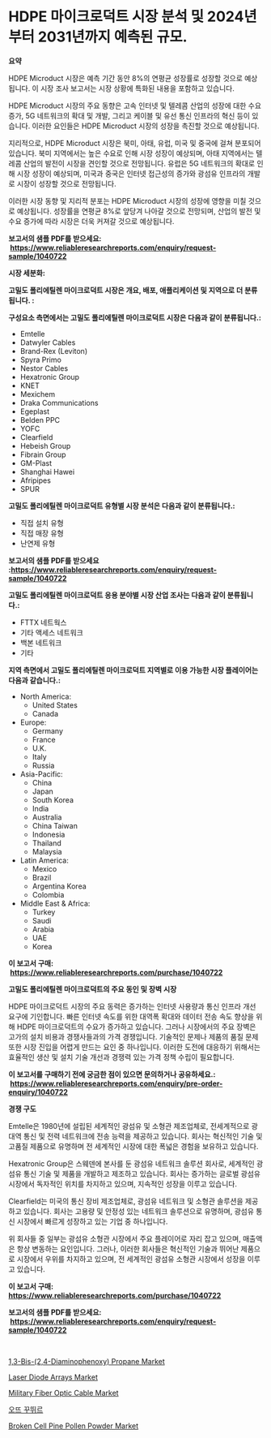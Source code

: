 <p><h1>HDPE 마이크로덕트 시장 분석 및 2024년부터 2031년까지 예측된 규모.</h1></p><p><strong>요약</strong></p>
<p><p>HDPE Microduct 시장은 예측 기간 동안 8%의 연평균 성장률로 성장할 것으로 예상됩니다. 이 시장 조사 보고서는 시장 상황에 특화된 내용을 포함하고 있습니다.</p><p>HDPE Microduct 시장의 주요 동향은 고속 인터넷 및 텔레콤 산업의 성장에 대한 수요 증가, 5G 네트워크의 확대 및 개발, 그리고 케이블 및 유선 통신 인프라의 혁신 등이 있습니다. 이러한 요인들은 HDPE Microduct 시장의 성장을 촉진할 것으로 예상됩니다.</p><p>지리적으로, HDPE Microduct 시장은 북미, 아태, 유럽, 미국 및 중국에 걸쳐 분포되어 있습니다. 북미 지역에서는 높은 수요로 인해 시장 성장이 예상되며, 아태 지역에서는 텔레콤 산업의 발전이 시장을 견인할 것으로 전망됩니다. 유럽은 5G 네트워크의 확대로 인해 시장 성장이 예상되며, 미국과 중국은 인터넷 접근성의 증가와 광섬유 인프라의 개발로 시장이 성장할 것으로 전망됩니다.</p><p>이러한 시장 동향 및 지리적 분포는 HDPE Microduct 시장의 성장에 영향을 미칠 것으로 예상됩니다. 성장률을 연평균 8%로 앞당겨 나아갈 것으로 전망되며, 산업의 발전 및 수요 증가에 따라 시장은 더욱 커져갈 것으로 예상됩니다.</p></p>
<p><strong>보고서의 샘플 PDF를 받으세요: &nbsp;<a href="https://www.reliableresearchreports.com/enquiry/request-sample/1040722">https://www.reliableresearchreports.com/enquiry/request-sample/1040722</a></strong></p>
<p><strong>시장 세분화:</strong></p>
<p><strong> 고밀도 폴리에틸렌 마이크로덕트 시장은 개요, 배포, 애플리케이션 및 지역으로 더 분류됩니다. :</strong></p>
<p><strong>구성요소 측면에서는 고밀도 폴리에틸렌 마이크로덕트 시장은 다음과 같이 분류됩니다.:</strong></p>
<p><ul><li>Emtelle</li><li>Datwyler Cables</li><li>Brand-Rex (Leviton)</li><li>Spyra Primo</li><li>Nestor Cables</li><li>Hexatronic Group</li><li>KNET</li><li>Mexichem</li><li>Draka Communications</li><li>Egeplast</li><li>Belden PPC</li><li>YOFC</li><li>Clearfield</li><li>Hebeish Group</li><li>Fibrain Group</li><li>GM-Plast</li><li>Shanghai Hawei</li><li>Afripipes</li><li>SPUR</li></ul></p>
<p><strong> 고밀도 폴리에틸렌 마이크로덕트 유형별 시장 분석은 다음과 같이 분류됩니다.:</strong></p>
<p><ul><li>직접 설치 유형</li><li>직접 매장 유형</li><li>난연제 유형</li></ul></p>
<p><strong>보고서의 샘플 PDF를 받으세요 :<a href="https://www.reliableresearchreports.com/enquiry/request-sample/1040722">https://www.reliableresearchreports.com/enquiry/request-sample/1040722</a></strong></p>
<p><strong> 고밀도 폴리에틸렌 마이크로덕트 응용 분야별 시장 산업 조사는 다음과 같이 분류됩니다.:</strong></p>
<p><ul><li>FTTX 네트웍스</li><li>기타 액세스 네트워크</li><li>백본 네트워크</li><li>기타</li></ul></p>
<p><strong>지역 측면에서 고밀도 폴리에틸렌 마이크로덕트 지역별로 이용 가능한 시장 플레이어는 다음과 같습니다.:</strong></p>
<p><ul>
    <li>
        North America:
        <ul>
            <li>United States</li>
            <li>Canada</li>
        </ul>
    </li>
    <li>
        Europe:
        <ul>
            <li>Germany</li>
            <li>France</li>
            <li>U.K.</li>
            <li>Italy</li>
            <li>Russia</li>
        </ul>
    </li>
    <li>
        Asia-Pacific:
        <ul>
            <li>China</li>
            <li>Japan</li>
            <li>South Korea</li>
            <li>India</li>
            <li>Australia</li>
            <li>China Taiwan</li>
            <li>Indonesia</li>
            <li>Thailand</li>
            <li>Malaysia</li>
        </ul>
    </li>
    <li>
        Latin America:
        <ul>
            <li>Mexico</li>
            <li>Brazil</li>
            <li>Argentina Korea</li>
            <li>Colombia</li>
        </ul>
    </li>
    <li>
        Middle East & Africa:
        <ul>
            <li>Turkey</li>
            <li>Saudi</li>
            <li>Arabia</li>
            <li>UAE</li>
            <li>Korea</li>
        </ul>
    </li>
    </ul></p>
<p><strong>이 보고서 구매: &nbsp;<a href="https://www.reliableresearchreports.com/purchase/1040722">https://www.reliableresearchreports.com/purchase/1040722</a></strong></p>
<p><strong>고밀도 폴리에틸렌 마이크로덕트의 주요 동인 및 장벽 시장</strong></p>
<p><p>HDPE 마이크로덕트 시장의 주요 동력은 증가하는 인터넷 사용량과 통신 인프라 개선 요구에 기인합니다. 빠른 인터넷 속도를 위한 대역폭 확대와 데이터 전송 속도 향상을 위해 HDPE 마이크로덕트의 수요가 증가하고 있습니다. 그러나 시장에서의 주요 장벽은 고가의 설치 비용과 경쟁사들과의 가격 경쟁입니다. 기술적인 문제나 제품의 품질 문제 또한 시장 진입을 어렵게 만드는 요인 중 하나입니다. 이러한 도전에 대응하기 위해서는 효율적인 생산 및 설치 기술 개선과 경쟁력 있는 가격 정책 수립이 필요합니다.</p></p>
<p><strong>이 보고서를 구매하기 전에 궁금한 점이 있으면 문의하거나 공유하세요.: &nbsp;<a href="https://www.reliableresearchreports.com/enquiry/pre-order-enquiry/1040722">https://www.reliableresearchreports.com/enquiry/pre-order-enquiry/1040722</a></strong></p>
<p><strong>경쟁 구도</strong></p>
<p><p>Emtelle은 1980년에 설립된 세계적인 광섬유 및 소형관 제조업체로, 전세계적으로 광대역 통신 및 전력 네트워크에 전송 능력을 제공하고 있습니다. 회사는 혁신적인 기술 및 고품질 제품으로 유명하며 전 세계적인 시장에 대한 폭넓은 경험을 보유하고 있습니다.</p><p>Hexatronic Group은 스웨덴에 본사를 둔 광섬유 네트워크 솔루션 회사로, 세계적인 광섬유 통신 기술 및 제품을 개발하고 제조하고 있습니다. 회사는 증가하는 글로벌 광섬유 시장에서 독자적인 위치를 차지하고 있으며, 지속적인 성장을 이루고 있습니다.</p><p>Clearfield는 미국의 통신 장비 제조업체로, 광섬유 네트워크 및 소형관 솔루션을 제공하고 있습니다. 회사는 고용량 및 안정성 있는 네트워크 솔루션으로 유명하며, 광섬유 통신 시장에서 빠르게 성장하고 있는 기업 중 하나입니다.</p><p>위 회사들 중 일부는 광섬유 소형관 시장에서 주요 플레이어로 자리 잡고 있으며, 매출액은 항상 변동하는 요인입니다. 그러나, 이러한 회사들은 혁신적인 기술과 뛰어난 제품으로 시장에서 우위를 차지하고 있으며, 전 세계적인 광섬유 소형관 시장에서 성장을 이루고 있습니다.</p></p>
<p><strong>이 보고서 구매: &nbsp; <a href="https://www.reliableresearchreports.com/purchase/1040722">https://www.reliableresearchreports.com/purchase/1040722</a></strong></p>
<p><strong>보고서의 샘플 PDF를 받으세요: &nbsp;<a href="https://www.reliableresearchreports.com/enquiry/request-sample/1040722">https://www.reliableresearchreports.com/enquiry/request-sample/1040722</a></strong><strong></strong></p>
<p>&nbsp;</p>
<p><p><a href="https://issuu.com/reportprime-2/docs/13-bis-24-diaminophenoxy-propane-market-size-2030.">1,3-Bis-(2,4-Diaminophenoxy) Propane Market</a></p><p><a href="https://view.publitas.com/reportprime-1/global-laser-diode-arrays-market-by-types-applications-and-major-players-with-regional-growth-rate-analysis-and-development-situation-from-2024-to-2031/">Laser Diode Arrays Market</a></p><p><a href="https://view.publitas.com/reportprime-1/military-fiber-optic-cable-market-size-growth-outlook-from-2024-to-2031-projecting-at-markets-trends-analysis-by-application-regional-outlook-and-revenue/">Military Fiber Optic Cable Market</a></p><p><a href="https://github.com/vs2869dizt0/Market-Research-Report-List-1/blob/main/4359907187395.md">오뜨 꾸뛰르</a></p><p><a href="https://github.com/gdfhhhj/Market-Research-Report-List-3/blob/main/broken-cell-pine-pollen-powder-market.md">Broken Cell Pine Pollen Powder Market</a></p></p>